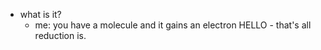   * what is it?
    * me: you have a molecule and it gains an electron HELLO - that's all reduction is.